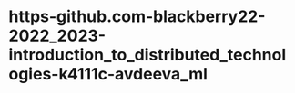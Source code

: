 # https-github.com-blackberry22-2022_2023-introduction_to_distributed_technologies-k4111c-avdeeva_ml